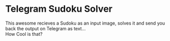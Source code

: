 # Telegram Sudoku Solver
This awesome recieves a Sudoku as an input image, solves it and send you back the output on Telegram as text...<br> How Cool is that?
<br>
